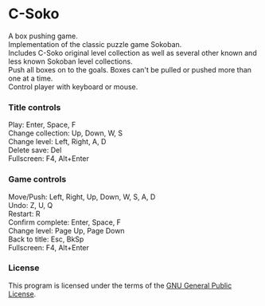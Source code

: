 # C-Soko
A box pushing game.  
Implementation of the classic puzzle game Sokoban.  
Includes C-Soko original level collection as well as several other known and less known Sokoban level collections.  
Push all boxes on to the goals. Boxes can't be pulled or pushed more than one at a time.  
Control player with keyboard or mouse.

### Title controls
Play:              Enter, Space, F  
Change collection: Up, Down, W, S  
Change level:      Left, Right, A, D  
Delete save:       Del  
Fullscreen:        F4, Alt+Enter

### Game controls
Move/Push:        Left, Right, Up, Down, W, S, A, D  
Undo:             Z, U, Q  
Restart:          R  
Confirm complete: Enter, Space, F  
Change level:     Page Up, Page Down  
Back to title:    Esc, BkSp  
Fullscreen:       F4, Alt+Enter

### License
This program is licensed under the terms of the [GNU General Public License](http://www.gnu.org/licenses/gpl-3.0.txt).
